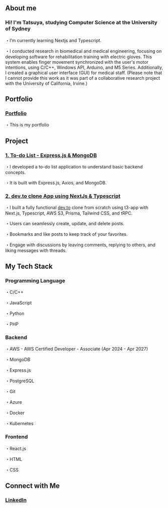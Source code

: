 ## About me
### Hi! I'm Tatsuya, studying Computer Science at the University of Sydney
・I’m currently learning Nextjs and Typescript.

・I conducted research in biomedical and medical engineering, focusing on developing software for rehabilitation training with electric gloves. This system enables finger movement synchronized with the user's motor intentions, using C/C++, Windows API, Arduino, and M5 Series. Additionally, I created a graphical user interface (GUI) for medical staff. (Please note that I cannot provide this work as it was part of a collaborative research project with the University of California, Irvine.)

## Portfolio
### [Portfolio](https://tatsuya-naka.github.io/profile/)

・This is my portfolio

## Project
### [1. To-do List - Express.js & MongoDB](https://github.com/Tatsuya-Naka/To-do-list-using-Express.js-and-MongoDB)

・I developed a to-do list application to understand basic backend concepts. 

・It is built with Express.js, Axios, and MongoDB.
### [2. dev.to clone App using NextJs & Typescript](https://github.com/Tatsuya-Naka/blogging-clone)

・I built a fully functional [dev.to](https://dev.to/) clone from scratch using t3-app with Next.js, Typescript, AWS S3, Prisma, Tailwind CSS, and tRPC.

・Users can seamlessly create, update, and delete posts.

・Bookmarks and like posts to keep track of your favorites.

・Engage with discussions by leaving comments, replying to others, and liking messages with threads.

## My Tech Stack
### Programming Language
・C/C++

・JavaScript

・Python

・PHP

### Backend 
・AWS - AWS Certified Developer - Associate (Apr 2024 - Apr 2027)

・MongoDB

・Express.js

・PostgreSQL

・Git

・Azure

・Docker

・Kubernetes

### Frontend
・React.js

・HTML

・CSS

## Connect with Me
### [LinkedIn](https://www.linkedin.com/in/tatsuya-nakagomi-9231a7239/)

